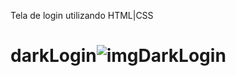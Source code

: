 Tela de login utilizando HTML|CSS
# darkLogin![imgDarkLogin](https://user-images.githubusercontent.com/101514929/198145358-f0e93211-bcbf-4088-9414-8556cad3abf7.JPG)
